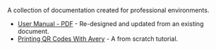 A collection of documentation created for professional environments.  

* [User Manual - PDF](assets/docs/usermanual.pdf) - Re-designed and updated from an existing document.  
* [Printing QR Codes With Avery](assets/docs/printingqrcodes.pdf) - A from scratch tutorial.
